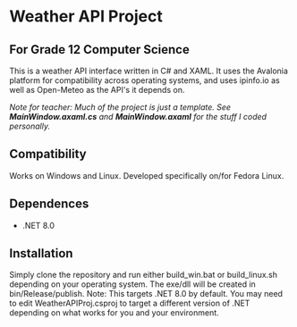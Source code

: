 # Weather API Project
## For Grade 12 Computer Science
This is a weather API interface written in C# and XAML. It uses the Avalonia platform for compatibility across operating systems, and uses ipinfo.io as well as Open-Meteo as the API's it depends on.

*Note for teacher: Much of the project is just a template. See **MainWindow.axaml.cs** and **MainWindow.axaml** for the stuff I coded personally.*

## Compatibility
Works on Windows and Linux. Developed specifically on/for Fedora Linux.

## Dependences
- .NET 8.0

## Installation
Simply clone the repository and run either build_win.bat or build_linux.sh depending on your operating system. The exe/dll will be created in bin/Release/publish.
Note: This targets  .NET 8.0 by default. You may need to edit WeatherAPIProj.csproj to target a different version of .NET depending on what works for you and your environment.
